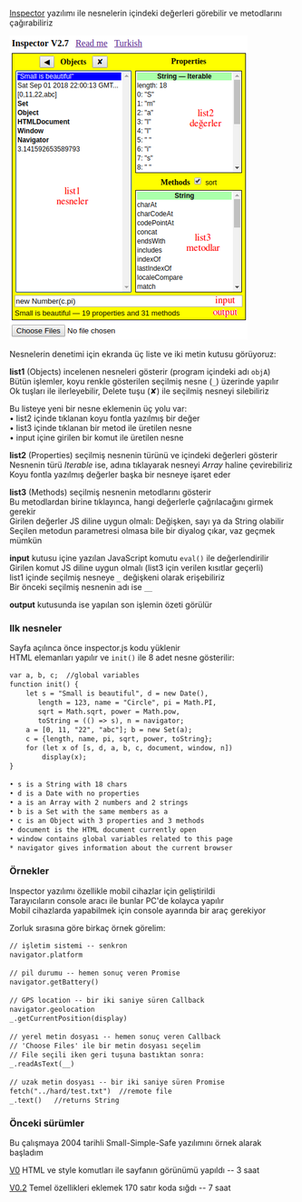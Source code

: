 [Inspector](inspector.html) 
yazılımı ile nesnelerin içindeki değerleri görebilir ve metodlarını çağırabiliriz

![resim](screen.png)

Nesnelerin denetimi için ekranda üç liste ve iki metin kutusu görüyoruz:

**list1** (Objects) incelenen nesneleri gösterir (program içindeki adı `objA`) <br>
Bütün işlemler, koyu renkle gösterilen seçilmiş nesne (`_`) üzerinde yapılır <br>
Ok tuşları ile ilerleyebilir, Delete tuşu (✘) ile seçilmiş nesneyi silebiliriz

Bu listeye yeni bir nesne eklemenin üç yolu var: <br>
• list2 içinde tıklanan koyu fontla yazılmış bir değer <br>
• list3 içinde tıklanan bir metod ile üretilen nesne <br>
• input içine girilen bir komut ile üretilen nesne

**list2** (Properties) seçilmiş nesnenin türünü ve içindeki değerleri gösterir <br>
Nesnenin türü _Iterable_ ise, adına tıklayarak nesneyi _Array_ haline çevirebiliriz <br>
Koyu fontla yazılmış değerler başka bir nesneye işaret eder

**list3** (Methods) seçilmiş nesnenin metodlarını gösterir <br>
Bu metodlardan birine tıklayınca, hangi değerlerle çağrılacağını girmek gerekir <br>
Girilen değerler JS diline uygun olmalı: Değişken, sayı ya da String olabilir <br>
Seçilen metodun parametresi olmasa bile bir diyalog çıkar, vaz geçmek mümkün
 
**input** kutusu içine yazılan JavaScript komutu `eval()` ile değerlendirilir <br>
Girilen komut JS diline uygun olmalı (list3 için verilen kısıtlar geçerli) <br>
list1 içinde seçilmiş nesneye `_` değişkeni olarak erişebiliriz <br>
Bir önceki seçilmiş nesnenin adı ise `__`

**output** kutusunda ise yapılan son işlemin özeti görülür


### Ilk nesneler
Sayfa açılınca önce inspector.js kodu yüklenir <br>
HTML elemanları yapılır ve `init()` ile 8 adet nesne gösterilir:
```
var a, b, c;  //global variables
function init() {
    let s = "Small is beautiful", d = new Date(),
       length = 123, name = "Circle", pi = Math.PI, 
       sqrt = Math.sqrt, power = Math.pow, 
       toString = (() => s), n = navigator;
    a = [0, 11, "22", "abc"]; b = new Set(a);
    c = {length, name, pi, sqrt, power, toString};
    for (let x of [s, d, a, b, c, document, window, n]) 
        display(x);
}

• s is a String with 18 chars 
• d is a Date with no properties
• a is an Array with 2 numbers and 2 strings 
• b is a Set with the same members as a 
• c is an Object with 3 properties and 3 methods 
• document is the HTML document currently open 
• window contains global variables related to this page
* navigator gives information about the current browser
```

### Örnekler
Inspector yazılımı özellikle mobil cihazlar için geliştirildi <br>
Tarayıcıların console aracı ile bunlar PC'de kolayca yapılır <br>
Mobil cihazlarda yapabilmek için console ayarında bir araç gerekiyor

Zorluk sırasına göre birkaç örnek görelim:
```
// işletim sistemi -- senkron
navigator.platform

// pil durumu -- hemen sonuç veren Promise
navigator.getBattery()

// GPS location -- bir iki saniye süren Callback
navigator.geolocation
_.getCurrentPosition(display)

// yerel metin dosyası -- hemen sonuç veren Callback
// 'Choose Files' ile bir metin dosyası seçelim
// File seçili iken geri tuşuna bastıktan sonra:
_.readAsText(__)

// uzak metin dosyası -- bir iki saniye süren Promise
fetch("../hard/test.txt")  //remote file
_.text()   //returns String
```

### Önceki sürümler
Bu çalışmaya 2004 tarihli Small-Simple-Safe yazılımını örnek alarak başladım

[V0](evolve/SSS%20V0.html) HTML ve style komutları ile sayfanın görünümü yapıldı -- 3 saat

[V0.2](evolve/inspector%20V0.2.html) Temel özellikleri eklemek 170 satır koda sığdı -- 7 saat

